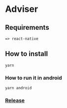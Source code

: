 # **Adviser**

## Requirements

```
=> react-native
```

## How to install

```
yarn
```

### How to run it in android

```
yarn android
```

### [Release]()
